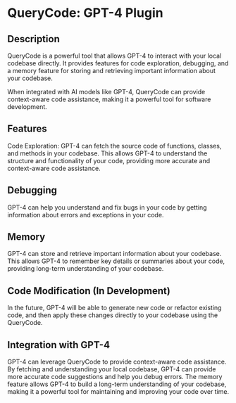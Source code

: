 # QueryCode: GPT-4 Plugin
## Description
QueryCode is a powerful tool that allows GPT-4 to interact with your local codebase directly. It provides features for code exploration, debugging, and a memory feature for storing and retrieving important information about your codebase.

When integrated with AI models like GPT-4, QueryCode can provide context-aware code assistance, making it a powerful tool for software development.

## Features
Code Exploration: GPT-4 can fetch the source code of functions, classes, and methods in your codebase. This allows GPT-4 to understand the structure and functionality of your code, providing more accurate and context-aware code assistance.

## Debugging
GPT-4 can help you understand and fix bugs in your code by getting information about errors and exceptions in your code.

## Memory
GPT-4 can store and retrieve important information about your codebase. This allows GPT-4 to remember key details or summaries about your code, providing long-term understanding of your codebase.

## Code Modification (In Development)
In the future, GPT-4 will be able to generate new code or refactor existing code, and then apply these changes directly to your codebase using the QueryCode.

## Integration with GPT-4
GPT-4 can leverage QueryCode to provide context-aware code assistance. By fetching and understanding your local codebase, GPT-4 can provide more accurate code suggestions and help you debug errors. The memory feature allows GPT-4 to build a long-term understanding of your codebase, making it a powerful tool for maintaining and improving your code over time.
